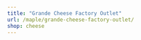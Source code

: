 ```yaml
---
title: "Grande Cheese Factory Outlet"
url: /maple/grande-cheese-factory-outlet/
shop: cheese
---
```

